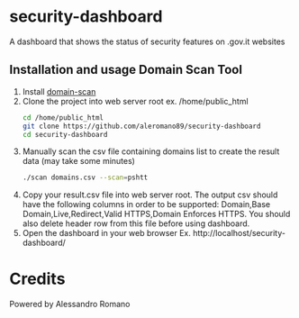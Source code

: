 # security-dashboard
A dashboard that shows the status of security features on .gov.it websites


## Installation and usage Domain Scan Tool 

1. Install [domain-scan](https://github.com/18F/domain-scan/ "domain-scan")
2. Clone the project into web server root ex. /home/public_html
    ```bash
    cd /home/public_html
    git clone https://github.com/aleromano89/security-dashboard
    cd security-dashboard
    ```
3. Manually scan the csv file containing domains list to create the result data (may take some minutes)
    ```bash
    ./scan domains.csv --scan=pshtt
    ```
4. Copy your result.csv file into web server root. The output csv should have the following columns in order to be supported: Domain,Base Domain,Live,Redirect,Valid HTTPS,Domain Enforces HTTPS. You should also delete header row from this file before using dashboard.
5. Open the dashboard in your web browser Ex. http://localhost/security-dashboard/

# Credits

Powered by Alessandro Romano